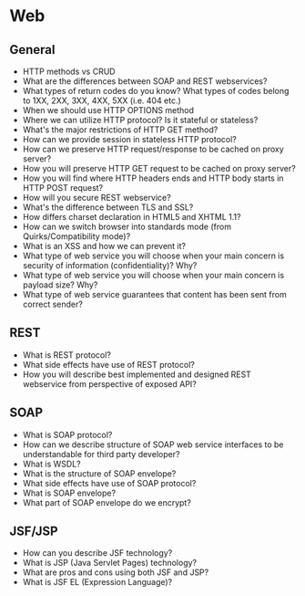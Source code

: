 # Web

## General
- HTTP methods vs CRUD
- What are the differences between SOAP and REST webservices?
- What types of return codes do you know? What types of codes belong to 1XX, 2XX, 3XX, 4XX, 5XX (i.e. 404 etc.)
- When we should use HTTP OPTIONS method
- Where we can utilize HTTP protocol? Is it stateful or stateless?
- What's the major restrictions of HTTP GET method?
- How can we provide session in stateless HTTP protocol?
- How can we preserve HTTP request/response to be cached on proxy server?
- How you will preserve HTTP GET request to be cached on proxy server?
- How you will find where HTTP headers ends and HTTP body starts in HTTP POST request?
- How will you secure REST webservice?
- What's the difference between TLS and SSL?
- How differs charset declaration in HTML5 and XHTML 1.1?
- How can we switch browser into standards mode (from Quirks/Compatibility mode)?
- What is an XSS and how we can prevent it?
- What type of web service you will choose when your main concern is security of information (confidentiality)? Why?
- What type of web service you will choose when your main concern is payload size? Why?
- What type of web service guarantees that content has been sent from correct sender?

## REST
- What is REST protocol?
- What side effects have use of REST protocol?
- How you will describe best implemented and designed REST webservice from perspective of exposed API?

## SOAP
- What is SOAP protocol?
- How can we describe structure of SOAP web service interfaces to be understandable for third party developer?
- What is WSDL?
- What is the structure of SOAP envelope?
- What side effects have use of SOAP protocol?
- What is SOAP envelope?
- What part of SOAP envelope do we encrypt?

## JSF/JSP
- How can you describe JSF technology?
- What is JSP (Java Servlet Pages) technology?
- What are pros and cons using both JSF and JSP?
- What is JSF EL (Expression Language)?

